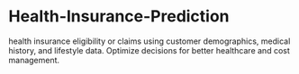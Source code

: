 # Health-Insurance-Prediction
health insurance eligibility or claims using customer demographics, medical history, and lifestyle data. Optimize decisions for better healthcare and cost management.
